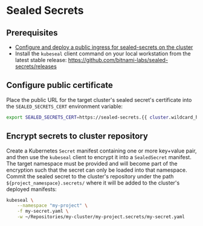 # Sealed Secrets

## Prerequisites

- [Configure and deploy a public ingress for sealed-secrets on the cluster](../../getting-started/service-setup/sealed-secrets.md)
- Install the `kubeseal` client command on your local workstation from the latest stable release: <https://github.com/bitnami-labs/sealed-secrets/releases>

## Configure public certificate

Place the public URL for the target cluster's sealed secret's certificate into the `SEALED_SECRETS_CERT` environment variable:

```bash
export SEALED_SECRETS_CERT=https://sealed-secrets.{{ cluster.wildcard_hostname }}/v1/cert.pem
```

## Encrypt secrets to cluster repository

Create a Kubernetes `Secret` manifest containing one or more key+value pair, and then use the `kubeseal` client to encrypt it into a `SealedSecret` manifest. The target namespace must be provided and will become part of the encryption such that the secret can only be loaded into that namespace. Commit the sealed secret to the cluster's repository under the path `${project_namespace}.secrets/` where it will be added to the cluster's deployed manifests:

```bash
kubeseal \
    --namespace "my-project" \
    -f my-secret.yaml \
    -w ~/Repositories/my-cluster/my-project.secrets/my-secret.yaml
```
